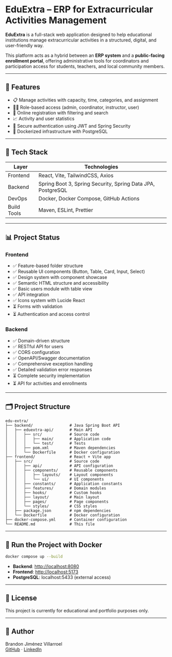 # EduExtra – ERP for Extracurricular Activities Management

**EduExtra** is a full-stack web application designed to help educational institutions manage extracurricular activities in a structured, digital, and user-friendly way.

This platform acts as a hybrid between an **ERP system** and a **public-facing enrollment portal**, offering administrative tools for coordinators and participation access for students, teachers, and local community members.

---

## 🚀 Features

- 📋 Manage activities with capacity, time, categories, and assignment
- 🧑‍🏫 Role-based access (admin, coordinator, instructor, user)
- 📝 Online registration with filtering and search
- 📈 Activity and user statistics
- 🔐 Secure authentication using JWT and Spring Security
- 🐳 Dockerized infrastructure with PostgreSQL

---

## 🧱 Tech Stack

| Layer         | Technologies |
|--------------|--------------|
| Frontend     | React, Vite, TailwindCSS, Axios |
| Backend      | Spring Boot 3, Spring Security, Spring Data JPA, PostgreSQL |
| DevOps       | Docker, Docker Compose, GitHub Actions |
| Build Tools  | Maven, ESLint, Prettier |

---

## 📊 Project Status

### Frontend
- ✅ Feature-based folder structure
- ✅ Reusable UI components (Button, Table, Card, Input, Select)
- ✅ Design system with component showcase
- ✅ Semantic HTML structure and accessibility
- ✅ Basic users module with table view
- ✅ API integration
- ✅ Icons system with Lucide React
- ⏳ Forms with validation
- ⏳ Authentication and access control

### Backend
- ✅ Domain-driven structure
- ✅ RESTful API for users
- ✅ CORS configuration
- ✅ OpenAPI/Swagger documentation
- ✅ Comprehensive exception handling
- ✅ Detailed validation error responses
- ⏳ Complete security implementation
- ⏳ API for activities and enrollments

---

## 🗂️ Project Structure

```plaintext
edu-extra/
├── backend/                # Java Spring Boot API
│   ├── eduextra-api/       # Main API
│   │   ├── src/            # Source code
│   │   │   ├── main/       # Application code
│   │   │   └── test/       # Tests
│   │   ├── pom.xml         # Maven dependencies
│   │   └── Dockerfile      # Docker configuration
├── frontend/               # React + Vite app
│   ├── src/                # Source code
│   │   ├── api/            # API configuration
│   │   ├── components/     # Reusable components
│   │   │   ├── layouts/    # Layout components
│   │   │   └── ui/         # UI components
│   │   ├── constants/      # Application constants
│   │   ├── features/       # Domain modules
│   │   ├── hooks/          # Custom hooks
│   │   ├── layout/         # Main layout
│   │   ├── pages/          # Page components
│   │   └── styles/         # CSS styles
│   ├── package.json        # npm dependencies
│   └── Dockerfile          # Docker configuration
├── docker-compose.yml      # Container configuration
└── README.md               # This file
```

---

## 🐳 Run the Project with Docker

```bash
docker compose up --build
```

- **Backend**: [http://localhost:8080](http://localhost:8080)
- **Frontend**: [http://localhost:5173](http://localhost:5173)
- **PostgreSQL**: localhost:5433 (external access)

---

## 📄 License

This project is currently for educational and portfolio purposes only.

---

## 👤 Author

Brandon Jiménez Villarroel  
[GitHub](https://github.com/BrandonJimenez23) · [LinkedIn](https://linkedin.com/in/brandonjimenez23)
